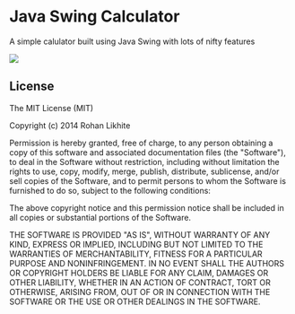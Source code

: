Java Swing Calculator
=============
A simple calulator built using Java Swing with lots of nifty features

![](http://33.media.tumblr.com/859d87bc31614cc436c3832c723fee89/tumblr_ncbgntRAFb1s3dh4ho1_1280.png)

## License

The MIT License (MIT)

Copyright (c) 2014 Rohan Likhite

Permission is hereby granted, free of charge, to any person obtaining a copy
of this software and associated documentation files (the "Software"), to deal
in the Software without restriction, including without limitation the rights
to use, copy, modify, merge, publish, distribute, sublicense, and/or sell
copies of the Software, and to permit persons to whom the Software is
furnished to do so, subject to the following conditions:

The above copyright notice and this permission notice shall be included in
all copies or substantial portions of the Software.

THE SOFTWARE IS PROVIDED "AS IS", WITHOUT WARRANTY OF ANY KIND, EXPRESS OR
IMPLIED, INCLUDING BUT NOT LIMITED TO THE WARRANTIES OF MERCHANTABILITY,
FITNESS FOR A PARTICULAR PURPOSE AND NONINFRINGEMENT. IN NO EVENT SHALL THE
AUTHORS OR COPYRIGHT HOLDERS BE LIABLE FOR ANY CLAIM, DAMAGES OR OTHER
LIABILITY, WHETHER IN AN ACTION OF CONTRACT, TORT OR OTHERWISE, ARISING FROM,
OUT OF OR IN CONNECTION WITH THE SOFTWARE OR THE USE OR OTHER DEALINGS IN
THE SOFTWARE.